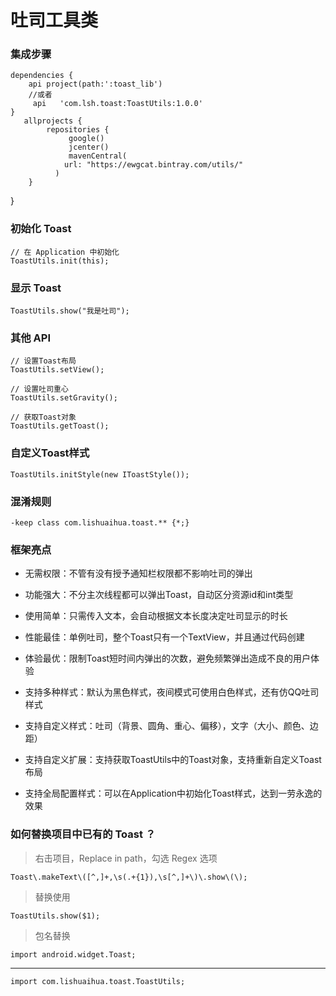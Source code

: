 # 吐司工具类

### 集成步骤

    dependencies {
        api project(path:':toast_lib')
        //或者
         api   'com.lsh.toast:ToastUtils:1.0.0'
    }
       allprojects {
            repositories {
                 google()
                 jcenter()
                 mavenCentral(
                url: "https://ewgcat.bintray.com/utils/"
              )
        }
}
### 初始化 Toast

    // 在 Application 中初始化
    ToastUtils.init(this);

### 显示 Toast

    ToastUtils.show("我是吐司");

### 其他 API

    // 设置Toast布局
    ToastUtils.setView();

    // 设置吐司重心
    ToastUtils.setGravity();

    // 获取Toast对象
    ToastUtils.getToast();

### 自定义Toast样式

    ToastUtils.initStyle(new IToastStyle());

### 混淆规则

    -keep class com.lishuaihua.toast.** {*;}

### 框架亮点

* 无需权限：不管有没有授予通知栏权限都不影响吐司的弹出

* 功能强大：不分主次线程都可以弹出Toast，自动区分资源id和int类型

* 使用简单：只需传入文本，会自动根据文本长度决定吐司显示的时长

* 性能最佳：单例吐司，整个Toast只有一个TextView，并且通过代码创建

* 体验最优：限制Toast短时间内弹出的次数，避免频繁弹出造成不良的用户体验

* 支持多种样式：默认为黑色样式，夜间模式可使用白色样式，还有仿QQ吐司样式

* 支持自定义样式：吐司（背景、圆角、重心、偏移），文字（大小、颜色、边距）

* 支持自定义扩展：支持获取ToastUtils中的Toast对象，支持重新自定义Toast布局

* 支持全局配置样式：可以在Application中初始化Toast样式，达到一劳永逸的效果

### 如何替换项目中已有的 Toast ？

> 右击项目，Replace in path，勾选 Regex 选项

	Toast\.makeText\([^,]+,\s(.+{1}),\s[^,]+\)\.show\(\);

> 替换使用

	ToastUtils.show($1);

> 包名替换

	import android.widget.Toast;

---

	import com.lishuaihua.toast.ToastUtils;




